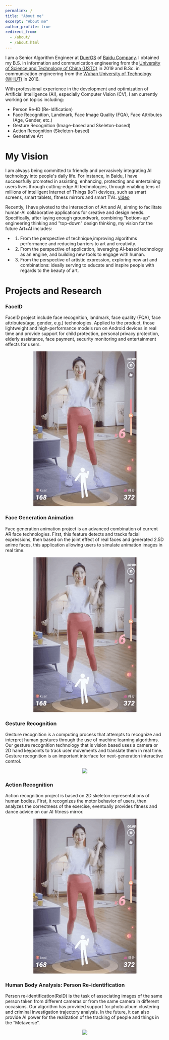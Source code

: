 ```yaml
---
permalink: /
title: "About me"
excerpt: "About me"
author_profile: true
redirect_from: 
  - /about/
  - /about.html
---
```


I am a Senior Algorithm Engineer at [DuerOS](https://dueros.baidu.com/) of [Baidu Company](https://en.wikipedia.org/wiki/Baidu). I obtained my B.S. in information and communication engineering from the [University of Science and Technology of China (USTC)](http://en.ustc.edu.cn/) in 2019 and B.Sc. in communication engineering from the [Wuhan University of Technology (WHUT)](http://english.whut.edu.cn/) in 2016.

With professional experience in the development and optimization of Artificial Intelligence (AI), especially Computer Vision (CV), I am currently working on topics including: 
* Person Re-ID (Re-Idification)
* Face Recognition, Landmark, Face Image Quality (FQA), Face Attributes (Age, Gender, etc.)
* Gesture Recognition (Image-based and Skeleton-based) 
* Action Recognition (Skeleton-based) 
* Generative Art

My Vision
======

I am always being committed to friendly and pervasively integrating AI technology into people's daily life. For instance, in Baidu, I have successfully promoted in assisting, enhancing, protecting and entertaining users lives through cutting-edge AI technologies, through enabling tens of millions of intelligent Internet of Things (IoT) devices, such as smart screens, smart tablets, fitness mirrors and smart TVs. [video](https://www.youtube.com/watch?v=MvWIDdO0Hmo)


Recently, I have pivoted to the intersection of Art and AI, aiming to facilitate human-AI collaborative applications for creative and design needs. Specifically, after laying enough groundwork, combining "bottom-up" engineering thinking and "top-down" design thinking, my vision for the future Art+AI includes:


* 1. From the perspective of technique,improving algorithms performance and reducing barriers to art and creativity.
* 2. From the perspective of application, leveraging AI-based technology as an engine, and building new tools to engage with human.
* 3. From the perspective of artistic expression, exploring new art and combinations: ideally serving to educate and inspire people with regards to the beauty of art.



Projects and Research
======
### FaceID 
FaceID project include face recognition, landmark, face quality (FQA), face attributes(age, gender, e.g.) technologies. Applied to the product, those lightweight and high-performance models run on Android devices in real time and provide support for child protection, personal privacy protection, elderly assistance, face payment, security monitoring and entertainment effects for users.
<div align='center'>
  <img src='/images/action.gif'>
</div>

### Face Generation Animation
Face generation animation project is an advanced combination of current AR face technologies. First, this feature detects and tracks facial expressions, then based on the joint effect of real faces and generated 2.5D anime faces, this application allowing users to simulate animation images in real time.
<div align='center'>
  <img src='/images/action.gif'>
</div>


### Gesture Recognition
Gesture recognition is a computing process that attempts to recognize and interpret human gestures through the use of machine learning algorithms. Our gesture recognition technology that is vision based uses a camera or 2D hand keypoints to track user movements and translate them in real time. Gesture recognition is an important interface for next-generation interactive control.
<div align='center'>
  <img src='/images/gesture.gif'>
</div>


### Action Recognition
Action recognition project is based on 2D skeleton representations of human bodies. First, it recognizes the motor behavior of users, then analyzes the correctness of the exercise, eventually provides fitness and dance advice on our AI fitness mirror.
<div align='center'>
  <img src='/images/action.gif'>
</div>


### Human Body Analysis: Person Re-identification
Person re-identification(ReID) is the task of associating images of the same person taken from different cameras or from the same camera in different occasions. Our algorithm has provided support for photo album clustering and criminal investigation trajectory analysis. In the future, it can also provide AI power for the realization of the tracking of people and things in the “Metaverse”.
<div align='center'>
  <img src='/images/bio-photo.jpg'>
</div>

